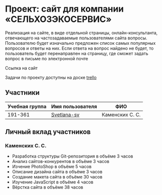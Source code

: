 # Проект: сайт для компании «СЕЛЬХОЗЭКОСЕРВИС»

Реализация на сайте, в виде отдельной страницы, онлайн-консультанта, отвечающего на частозадаваемые пользователями сайта вопросы. Пользователю будет изначально предложен список самых популярных вопросов и ответы на них. Если ответа на вопрос найдено не будет, то пользователь будет перенаправлен на страницу, где сможет задать вопрос в письме по электронной почте

Ссылка на сайт []()

Задачи по проекту доступны на доске [trello]()

## Участники

| Учебная группа | Имя пользователя                               | ФИО                      |
|----------------|------------------------------------------------|--------------------------|
| 191-361        | [Svetlana-sv](https://github.com/Svetlana-sv)  | Каменских С. С.          |

## Личный вклад участников

### Каменских С. С.
* Разработка структуры Git-репозитория в объёме 3 часов
* Анализ сайтов-конкурентов в объёме 3 часов
* Изчение PhotoShop в объёме 5 часов
* Описание дизайна сайта в объёме 3 часов
* Создание макета сайта в объёме 30 часов
* Изучение JavaScript в объёме 4 часов
* Вёрстка сайта в объёме 38 часов
